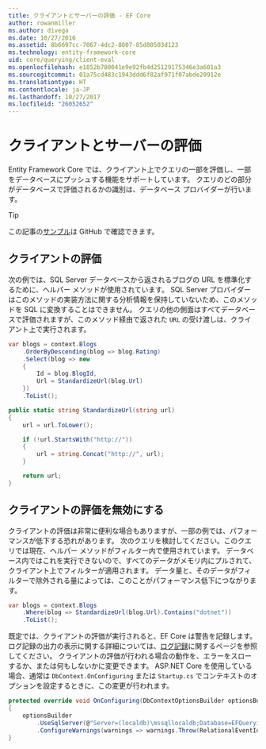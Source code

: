 ```yaml
---
title: クライアントとサーバーの評価 - EF Core
author: rowanmiller
ms.author: divega
ms.date: 10/27/2016
ms.assetid: 8b6697cc-7067-4dc2-8007-85d80503d123
ms.technology: entity-framework-core
uid: core/querying/client-eval
ms.openlocfilehash: e1852b780041e9e92fb4d25129175346e3a601a3
ms.sourcegitcommit: 01a75cd483c1943ddd6f82af971f07abde20912e
ms.translationtype: HT
ms.contentlocale: ja-JP
ms.lasthandoff: 10/27/2017
ms.locfileid: "26052652"
---
```

# <a name="client-vs-server-evaluation"></a>クライアントとサーバーの評価

Entity Framework Core では、クライアント上でクエリの一部を評価し、一部をデータベースにプッシュする機能をサポートしています。 クエリのどの部分がデータベースで評価されるかの識別は、データベース プロバイダーが行います。

> [!TIP]  
> この記事の[サンプル](https://github.com/aspnet/EntityFramework.Docs/tree/master/samples/core/Querying)は GitHub で確認できます。

## <a name="client-evaluation"></a>クライアントの評価

次の例では、SQL Server データベースから返されるブログの URL を標準化するために、ヘルパー メソッドが使用されています。 SQL Server プロバイダーはこのメソッドの実装方法に関する分析情報を保持していないため、このメソッドを SQL に変換することはできません。 クエリの他の側面はすべてデータベースで評価されますが、このメソッド経由で返された `URL` の受け渡しは、クライアント上で実行されます。

<!-- [!code-csharp[Main](samples/core/Querying/Querying/ClientEval/Sample.cs?highlight=6)] -->
``` csharp
var blogs = context.Blogs
    .OrderByDescending(blog => blog.Rating)
    .Select(blog => new
    {
        Id = blog.BlogId,
        Url = StandardizeUrl(blog.Url)
    })
    .ToList();
```

<!-- [!code-csharp[Main](samples/core/Querying/Querying/ClientEval/Sample.cs)] -->
``` csharp
public static string StandardizeUrl(string url)
{
    url = url.ToLower();

    if (!url.StartsWith("http://"))
    {
        url = string.Concat("http://", url);
    }

    return url;
}
```

## <a name="disabling-client-evaluation"></a>クライアントの評価を無効にする

クライアントの評価は非常に便利な場合もありますが、一部の例では、パフォーマンスが低下する恐れがあります。 次のクエリを検討してください。このクエリでは現在、ヘルパー メソッドがフィルター内で使用されています。 データベース内ではこれを実行できないので、すべてのデータがメモリ内にプルされて、クライアント上でフィルターが適用されます。 データ量と、そのデータがフィルターで除外される量によっては、このことがパフォーマンス低下につながります。

<!-- [!code-csharp[Main](samples/core/Querying/Querying/ClientEval/Sample.cs)] -->
``` csharp
var blogs = context.Blogs
    .Where(blog => StandardizeUrl(blog.Url).Contains("dotnet"))
    .ToList();
```

既定では、クライアントの評価が実行されると、EF Core は警告を記録します。 ログ記録の出力の表示に関する詳細については、[ログ記録](../miscellaneous/logging.md)に関するページを参照してください。 クライアントの評価が行われる場合の動作を、エラーをスローするか、または何もしないかに変更できます。 ASP.NET Core を使用している場合、通常は `DbContext.OnConfiguring` または `Startup.cs` でコンテキストのオプションを設定するときに、この変更が行われます。

<!-- [!code-csharp[Main](samples/core/Querying/Querying/ClientEval/ThrowOnClientEval/BloggingContext.cs?highlight=5)] -->
``` csharp
protected override void OnConfiguring(DbContextOptionsBuilder optionsBuilder)
{
    optionsBuilder
        .UseSqlServer(@"Server=(localdb)\mssqllocaldb;Database=EFQuerying;Trusted_Connection=True;")
        .ConfigureWarnings(warnings => warnings.Throw(RelationalEventId.QueryClientEvaluationWarning));
}
```
